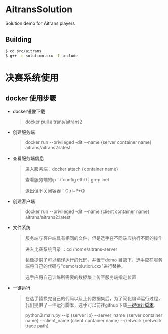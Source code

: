 # AitransSolution
Solution demo for Aitrans players

## Building
```bash
$ cd src/aitrans
$ g++ -c solution.cxx -I include
```

# 决赛系统使用

## docker 使用步骤

- docker镜像下载

  > docker pull aitrans/aitrans2

- 创建服务端

  > docker run --privileged -dit --name {server container name} aitrans/aitrans2:latest

- 查看服务端信息

  > 进入服务端：docker attach {container name}
  >
  > 查看服务端的ip：ifconfig eth0 | grep inet
  >
  > 退出但不关闭容器：Ctrl+P+Q

- 创建客户端

  > docker run --privileged -dit --name {client container name} aitrans/aitrans2:latest

- 文件系统

  > 服务端与客户端具有相同的文件，但是选手在不同端应执行不同的操作
  >
  > 进入比赛系统目录 ：cd /home/aitrans-server
  >
  > 镜像提供了可以编译运行的代码，并置于demo 目录下，选手应在服务端将自己的代码与"demo/solution.cxx"进行替换。
  >
  > 选手应将自己训练所需要的数据集上传至服务端指定位置

- 一键运行

  > 在选手替换完自己的代码以及上传数据集后，为了简化编译运行过程，我们提供了一件运行脚本，选手可以前往github下载[一键运行脚本](https://github.com/TOPbuaa/AitransSolution/tree/master).
  >
  > python3 main.py --ip {server ip} --server_name {server container name} --client_name {client container name} --network {network trace path}
